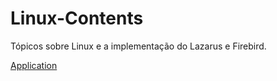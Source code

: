 # Linux-Contents
Tópicos sobre Linux e a implementação do Lazarus e Firebird.

[Application](https://maxleco.github.io/Linux-Contents/)

